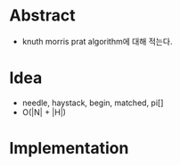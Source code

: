 # Abstract
- knuth morris prat algorithm에 대해 적는다.


# Idea

- needle, haystack, begin, matched, pi[]
- O(|N| + |H|)


# Implementation

```cpp
```